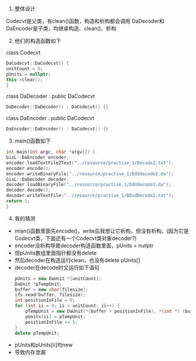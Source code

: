 1. 整体设计

Codecvt是父类，有clean()函数，构造和析构都会调用 DaDecoder和DaEncoder是子类，均继承构造、clean()、析构

2. 他们的构造函数如下

class Codecvt

```C++
DaCodecvt::DaCodecvt() {
unitCount = 0;
pUnits = nullptr;
this->clear();
}
```

class DaDecoder : public DaCodecvt

```C++
DaDecoder::DaDecoder() : DaCodecvt() {}
```

class DaEncoder : public DaCodecvt

```C++
DaEncoder::DaEncoder() : DaCodecvt() {}
```

3. main()函数如下

```C++
int main(int argc, char *argv[]) {
GisL::DaEncoder encoder;
encoder.loadTextFile2Text("../resource/practise_1/Decode2.txt");
encoder.encode();
encoder.writeBinaryFile("../resource/practise_1/Ddddecode2.da");
GisL::DaDecoder decoder;
decoder.loadBinaryFile("../resource/practise_1/Ddddecode2.da");
decoder.decode();
decoder.writeTextFile("../resource/practise_1/BDsdDecode2.txt");
return 1;
}
```

4. 我的猜测

* mian()函数里面先encode()，write后我想让它析构，但没有析构，(因为它是Codecvt类，下面还有一个Codecvt类对象decoder?)
* encoder没析构导致decoder构造函数里面，pUnits = nullptr
* 但pUnits数组里面指针都没有delete
* 然后decoder在构造运行clean，也没有delete pUnits[]
* decoder在decode时又运行如下语句
  ```C++
  pUnits = new DaUnit *[unitCount];
  DaUnit *pTempUnit;
  buffer = new char[filesize];
  ifs.read(buffer, filesize);
  int positionInFile = 0;
  for (int ii = 0; ii < unitCount; ii++) {
      pTempUnit = new DaUnit(*(buffer + positionInFile), *(int *) (buffer + positionInFile + 1));
      pUnits[ii] = pTempUnit;
      positionInFile += 5;
  }
  delete pTempUnit;
  ```
* pUnits和pUnits[ii]均new
* 导致内存泄漏